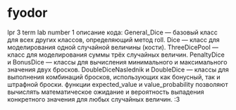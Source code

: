 # fyodor
lpr 3 term lab number 1
описание кода:
General_Dice — базовый класс для всех других классов, определяющий метод roll.
Dice — класс для моделирования одной случайной величины (кости).
ThreeDicePool — класс для моделирования суммы трёх случайных величин.
PenaltyDice и BonusDice — классы для вычисления минимального и максимального значения двух бросков.
DoubleDiceNaslednik и DoubleDice — классы для выполнения комбинаций бросков, использующих как бонусный, так и штрафной броски.
функции expected_value и value_probability позволяют вычислять математическое ожидание и вероятность выпадения конкретного значения для любых случайных величин.
:3
